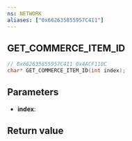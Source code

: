 ```yaml
---
ns: NETWORK
aliases: ["0x662635855957C411"]
---
```

## GET_COMMERCE_ITEM_ID

```c
// 0x662635855957C411 0x4ACF110C
char* GET_COMMERCE_ITEM_ID(int index);
```


## Parameters
* **index**: 

## Return value
